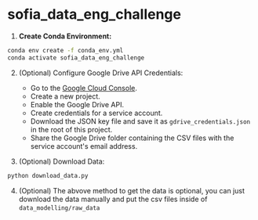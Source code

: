 # sofia_data_eng_challenge


1. **Create Conda Environment:**
```bash
conda env create -f conda_env.yml
conda activate sofia_data_eng_challenge
```

2. (Optional) Configure Google Drive API Credentials:
    - Go to the [Google Cloud Console](https://console.cloud.google.com/).
    - Create a new project.
    - Enable the Google Drive API.
    - Create credentials for a service account.
    - Download the JSON key file and save it as `gdrive_credentials.json` in the root of this project.
    - Share the Google Drive folder containing the CSV files with the service account's email address.

3. (Optional) Download Data:
```bash
python download_data.py
```

4. (Optional) The abvove method to get the data is optional, you can just download the data manually and put the csv files inside of `data_modelling/raw_data` 
